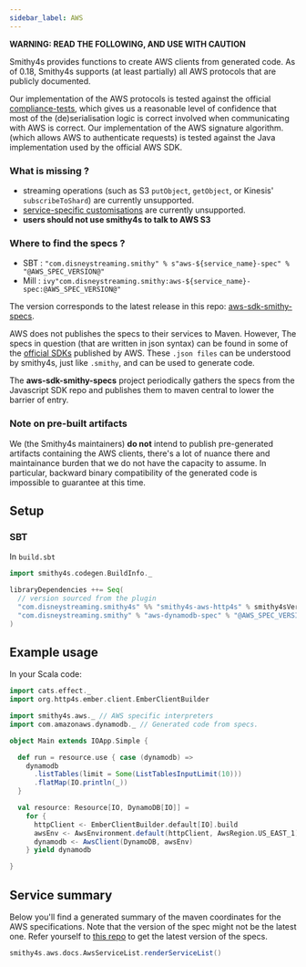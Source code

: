 ```yaml
---
sidebar_label: AWS
---
```


**WARNING: READ THE FOLLOWING, AND USE WITH CAUTION**

Smithy4s provides functions to create AWS clients from generated code. As of 0.18, Smithy4s supports (at least partially) all AWS protocols that are publicly documented.

Our implementation of the AWS protocols is tested against the official [compliance-tests](https://github.com/smithy-lang/smithy/tree/main/smithy-aws-protocol-tests/model), which gives us a reasonable level of confidence that most of the (de)serialisation logic is correct involved when communicating with AWS is correct. Our implementation of the AWS signature algorithm.
(which allows AWS to authenticate requests) is tested against the Java implementation used by the official AWS SDK.

### What is missing ?

* streaming operations (such as S3 `putObject`, `getObject`, or Kinesis' `subscribeToShard`) are currently unsupported.
* [service-specific customisations](https://smithy.io/2.0/aws/customizations/index.html)  are currently unsupported.
* **users should not use smithy4s to talk to AWS S3**

### Where to find the specs ?

* SBT : `"com.disneystreaming.smithy" % s"aws-${service_name}-spec" % "@AWS_SPEC_VERSION@"`
* Mill : `ivy"com.disneystreaming.smithy:aws-${service_name}-spec:@AWS_SPEC_VERSION@"`

The version corresponds to the latest release in this repo: [aws-sdk-smithy-specs](https://github.com/disneystreaming/aws-sdk-smithy-specs).

AWS does not publishes the specs to their services to Maven. However, The specs in question (that are written in json syntax) can be found in some of the [official SDKs](https://github.com/aws/aws-sdk-js-v3/tree/main/codegen/sdk-codegen/aws-models) published by AWS. These `.json files` can be understood by smithy4s, just like `.smithy`, and can be used to generate code.

The **aws-sdk-smithy-specs** project periodically gathers the specs from the Javascript SDK repo and publishes them
to maven central to lower the barrier of entry.

### Note on pre-built artifacts

We (the Smithy4s maintainers) **do not** intend to publish pre-generated artifacts containing the AWS clients, there's a lot of nuance there and maintainance burden that we do not have the capacity to assume. In particular, backward binary compatibility of the generated code is impossible to guarantee at this time.

## Setup

### SBT

In `build.sbt`

```scala
import smithy4s.codegen.BuildInfo._

libraryDependencies ++= Seq(
  // version sourced from the plugin
  "com.disneystreaming.smithy4s" %% "smithy4s-aws-http4s" % smithy4sVersion.value
  "com.disneystreaming.smithy" % "aws-dynamodb-spec" % "@AWS_SPEC_VERSION@" % Smithy4s
)
```

## Example usage

In your Scala code:

```scala mdoc:compile-only
import cats.effect._
import org.http4s.ember.client.EmberClientBuilder

import smithy4s.aws._ // AWS specific interpreters
import com.amazonaws.dynamodb._ // Generated code from specs.

object Main extends IOApp.Simple {

  def run = resource.use { case (dynamodb) =>
    dynamodb
      .listTables(limit = Some(ListTablesInputLimit(10)))
      .flatMap(IO.println(_))
  }

  val resource: Resource[IO, DynamoDB[IO]] =
    for {
      httpClient <- EmberClientBuilder.default[IO].build
      awsEnv <- AwsEnvironment.default(httpClient, AwsRegion.US_EAST_1)
      dynamodb <- AwsClient(DynamoDB, awsEnv)
    } yield dynamodb

}

```

## Service summary

Below you'll find a generated summary of the maven coordinates for the AWS specifications. Note
that the version of the spec might not be the latest one. Refer yourself to [this repo](https://github.com/disneystreaming/aws-sdk-smithy-specs) to get the latest version of the specs.

```scala mdoc:passthrough
smithy4s.aws.docs.AwsServiceList.renderServiceList()
```

